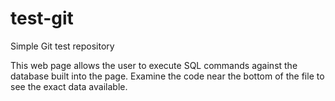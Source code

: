 # test-git
Simple Git test repository

This web page allows the user to execute SQL commands against the database built into the page.
Examine the code near the bottom of the file to see the exact data available.
